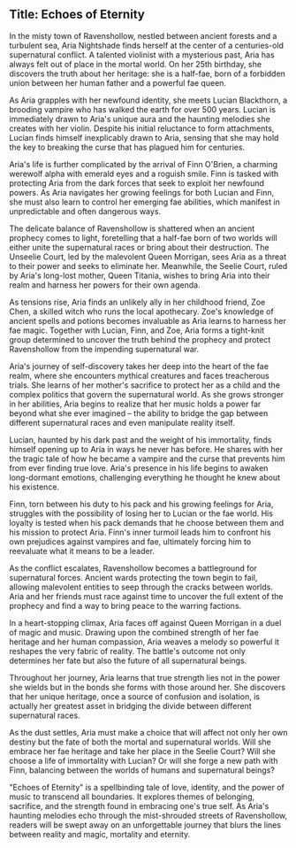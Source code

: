 
## Title: Echoes of Eternity

In the misty town of Ravenshollow, nestled between ancient forests and a turbulent sea, Aria Nightshade finds herself at the center of a centuries-old supernatural conflict. A talented violinist with a mysterious past, Aria has always felt out of place in the mortal world. On her 25th birthday, she discovers the truth about her heritage: she is a half-fae, born of a forbidden union between her human father and a powerful fae queen.

As Aria grapples with her newfound identity, she meets Lucian Blackthorn, a brooding vampire who has walked the earth for over 500 years. Lucian is immediately drawn to Aria's unique aura and the haunting melodies she creates with her violin. Despite his initial reluctance to form attachments, Lucian finds himself inexplicably drawn to Aria, sensing that she may hold the key to breaking the curse that has plagued him for centuries.

Aria's life is further complicated by the arrival of Finn O'Brien, a charming werewolf alpha with emerald eyes and a roguish smile. Finn is tasked with protecting Aria from the dark forces that seek to exploit her newfound powers. As Aria navigates her growing feelings for both Lucian and Finn, she must also learn to control her emerging fae abilities, which manifest in unpredictable and often dangerous ways.

The delicate balance of Ravenshollow is shattered when an ancient prophecy comes to light, foretelling that a half-fae born of two worlds will either unite the supernatural races or bring about their destruction. The Unseelie Court, led by the malevolent Queen Morrigan, sees Aria as a threat to their power and seeks to eliminate her. Meanwhile, the Seelie Court, ruled by Aria's long-lost mother, Queen Titania, wishes to bring Aria into their realm and harness her powers for their own agenda.

As tensions rise, Aria finds an unlikely ally in her childhood friend, Zoe Chen, a skilled witch who runs the local apothecary. Zoe's knowledge of ancient spells and potions becomes invaluable as Aria learns to harness her fae magic. Together with Lucian, Finn, and Zoe, Aria forms a tight-knit group determined to uncover the truth behind the prophecy and protect Ravenshollow from the impending supernatural war.

Aria's journey of self-discovery takes her deep into the heart of the fae realm, where she encounters mythical creatures and faces treacherous trials. She learns of her mother's sacrifice to protect her as a child and the complex politics that govern the supernatural world. As she grows stronger in her abilities, Aria begins to realize that her music holds a power far beyond what she ever imagined – the ability to bridge the gap between different supernatural races and even manipulate reality itself.

Lucian, haunted by his dark past and the weight of his immortality, finds himself opening up to Aria in ways he never has before. He shares with her the tragic tale of how he became a vampire and the curse that prevents him from ever finding true love. Aria's presence in his life begins to awaken long-dormant emotions, challenging everything he thought he knew about his existence.

Finn, torn between his duty to his pack and his growing feelings for Aria, struggles with the possibility of losing her to Lucian or the fae world. His loyalty is tested when his pack demands that he choose between them and his mission to protect Aria. Finn's inner turmoil leads him to confront his own prejudices against vampires and fae, ultimately forcing him to reevaluate what it means to be a leader.

As the conflict escalates, Ravenshollow becomes a battleground for supernatural forces. Ancient wards protecting the town begin to fail, allowing malevolent entities to seep through the cracks between worlds. Aria and her friends must race against time to uncover the full extent of the prophecy and find a way to bring peace to the warring factions.

In a heart-stopping climax, Aria faces off against Queen Morrigan in a duel of magic and music. Drawing upon the combined strength of her fae heritage and her human compassion, Aria weaves a melody so powerful it reshapes the very fabric of reality. The battle's outcome not only determines her fate but also the future of all supernatural beings.

Throughout her journey, Aria learns that true strength lies not in the power she wields but in the bonds she forms with those around her. She discovers that her unique heritage, once a source of confusion and isolation, is actually her greatest asset in bridging the divide between different supernatural races.

As the dust settles, Aria must make a choice that will affect not only her own destiny but the fate of both the mortal and supernatural worlds. Will she embrace her fae heritage and take her place in the Seelie Court? Will she choose a life of immortality with Lucian? Or will she forge a new path with Finn, balancing between the worlds of humans and supernatural beings?

"Echoes of Eternity" is a spellbinding tale of love, identity, and the power of music to transcend all boundaries. It explores themes of belonging, sacrifice, and the strength found in embracing one's true self. As Aria's haunting melodies echo through the mist-shrouded streets of Ravenshollow, readers will be swept away on an unforgettable journey that blurs the lines between reality and magic, mortality and eternity.
